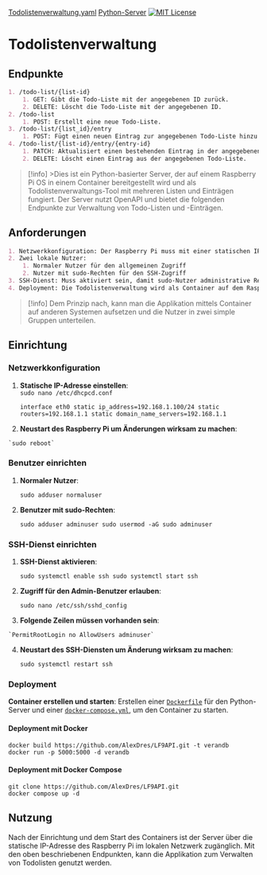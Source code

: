 [Todolistenverwaltung.yaml](https://github.com/AlexDress/LF9API/blob/main/Todolistenverwaltung.yaml)
[Python-Server](https://github.com/AlexDress/LF9API/blob/main/testServerFuerAPI.py)
[![MIT License](https://img.shields.io/badge/license-MIT-red.svg?style=flat)](https://github.com/AlexDress/LF9API/blob/main/LICENSE.txt)

# Todolistenverwaltung

## Endpunkte 


```markdown
1. /todo-list/{list-id}
	1. GET: Gibt die Todo-Liste mit der angegebenen ID zurück.
	2. DELETE: Löscht die Todo-Liste mit der angegebenen ID.
2. /todo-list
	1. POST: Erstellt eine neue Todo-Liste.
3. /todo-list/{list_id}/entry
	1. POST: Fügt einen neuen Eintrag zur angegebenen Todo-Liste hinzu.
4. /todo-list/{list-id}/entry/{entry-id}
	1. PATCH: Aktualisiert einen bestehenden Eintrag in der angegebenen Todo-Liste.
	2. DELETE: Löscht einen Eintrag aus der angegebenen Todo-Liste.
```


> [!info]
	>Dies ist ein Python-basierter Server, der auf einem Raspberry Pi OS in einem Container bereitgestellt wird und als Todolistenverwaltungs-Tool mit mehreren Listen und Einträgen fungiert. Der Server nutzt OpenAPI und bietet die folgenden Endpunkte zur Verwaltung von Todo-Listen und -Einträgen.

## Anforderungen

```markdown
1. Netzwerkkonfiguration: Der Raspberry Pi muss mit einer statischen IP-Adresse im lokalen Subnetz konfiguriert werden
2. Zwei lokale Nutzer: 
	1. Normaler Nutzer für den allgemeinen Zugriff
	2. Nutzer mit sudo-Rechten für den SSH-Zugriff
3. SSH-Dienst: Muss aktiviert sein, damit sudo-Nutzer administrative Rechte hat
4. Deployment: Die Todolistenverwaltung wird als Container auf dem Raspberry Pi bereitgestellt
```

>[!info]
>Dem Prinzip nach, kann man die Applikation mittels Container auf anderen Systemen aufsetzen und die Nutzer in zwei simple Gruppen unterteilen.

## Einrichtung

### Netzwerkkonfiguration

1. **Statische IP-Adresse einstellen**:  
		    `sudo nano /etc/dhcpcd.conf`                                                  

    `interface eth0 static ip_address=192.168.1.100/24 static routers=192.168.1.1 static domain_name_servers=192.168.1.1`
    
2.    **Neustart des Raspberry Pi um Änderungen wirksam zu machen**:
        
    `sudo reboot`
    

### Benutzer einrichten

1. **Normaler Nutzer**:
        
    `sudo adduser normaluser`
    
2. **Benutzer mit sudo-Rechten**:
    
    `sudo adduser adminuser sudo usermod -aG sudo adminuser`
    

### SSH-Dienst einrichten

1. **SSH-Dienst aktivieren**:
    
    `sudo systemctl enable ssh sudo systemctl start ssh`


2. **Zugriff für den Admin-Benutzer erlauben**: 
    
    `sudo nano /etc/ssh/sshd_config`
    
 3.   **Folgende Zeilen müssen vorhanden sein**:
    
    `PermitRootLogin no AllowUsers adminuser`
    
4.  **Neustart des SSH-Diensten um Änderung wirksam zu machen**:

    `sudo systemctl restart ssh`

### Deployment

**Container erstellen und starten**: Erstellen einer [`Dockerfile`](https://github.com/AlexDress/LF9API/blob/main/Dockerfile.txt) für den Python-Server und einer [`docker-compose.yml`](https://github.com/AlexDress/LF9API/blob/main/docker-compose.yml), um den Container zu starten.

#### Deployment mit Docker

    docker build https://github.com/AlexDres/LF9API.git -t verandb
    docker run -p 5000:5000 -d verandb

#### Deployment mit Docker Compose

    git clone https://github.com/AlexDres/LF9API.git
    docker compose up -d

## Nutzung

Nach der Einrichtung und dem Start des Containers ist der Server über die statische IP-Adresse des Raspberry Pi im lokalen Netzwerk zugänglich. Mit den oben beschriebenen Endpunkten, kann die Applikation zum Verwalten von Todolisten genutzt werden.